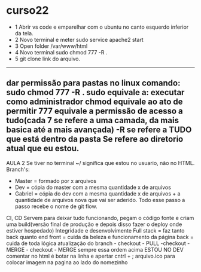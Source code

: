 # curso22

- 1 Abrir vs code e emparelhar com o ubuntu no canto esquerdo inferior da tela.
- 2 Novo terminal e meter sudo service apache2 start
- 3 Open folder /var/www/html
- 4 Novo terminal sudo chmod 777 -R .
- 5 git clone link do arquivo.
-------------------------------------------------------------------
dar permissão para pastas no linux
comando: sudo chmod 777 -R .
sudo equivale a: executar como administrador
chmod equivale ao ato de permitir
777 equivale a permissão de acesso a tudo(cada 7 se refere a uma camada, da mais basica até a mais avançada)
-R se refere a TUDO que está dentro da pasta
Se refere ao diretorio atual que eu estou.
--------------------------------------------------------------------
AULA 2
Se tiver no terminal ~/ significa que estou no usuario, não no HTML.
Branch's:
- Master = formado por x arquivos
- Dev = cópia do master com a mesma quantidade x de arquivos
- Gabriel = cópia do dev com a mesma quantidade x de arquivos + a quantidade de arquivos nova que vai ser aderido.
Todo esse passo a passo recebe o nome de git flow.

CI, CD
Servem para deixar tudo funcionando, pegam o código fonte e criam uma build(versão final de produção e depois disso fazer o deploy onde estiver hospedado)
Integridade e desenvolvimente
Full stack = faz tanto back quanto end
front = cuida da beleza e funcionamento da página 
back = cuida de toda lógica
atualização do branch - checkout - PULL -checkout - MERGE - checkout - MERGE
sempre essa ordem acima
ESTOU NO DEV
comentar no html é botar na linha e apertar cntrl + ;
arquivo.ico para colocar imagem na pagina ao lado do nomezinho
